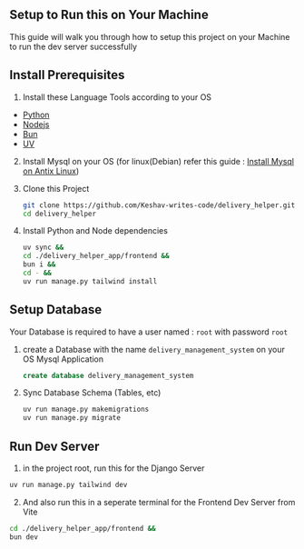 ## Setup to Run this on Your Machine

This guide will walk you through how to setup this project on your Machine to run the dev server successfully

## Install Prerequisites

1. Install these Language Tools according to your OS

- [ Python ](https://www.python.org/)
- [ Nodejs ](https://nodejs.org/en)
- [ Bun ](https://nodejs.org/en)
- [ UV](https://docs.astral.sh/uv/getting-started/installation/)

2. Install Mysql on your OS (for linux(Debian) refer this guide : [Install Mysql on Antix Linux](https://keshav.is-a.dev/FreqKnow/linux/mysql-setup-on-antix/))
3. Clone this Project

   ```sh
   git clone https://github.com/Keshav-writes-code/delivery_helper.git
   cd delivery_helper
   ```

4. Install Python and Node dependencies

   ```sh
   uv sync &&
   cd ./delivery_helper_app/frontend &&
   bun i &&
   cd - &&
   uv run manage.py tailwind install
   ```

## Setup Database

Your Database is required to have a user named : `root` with password `root`

1. create a Database with the name `delivery_management_system` on your OS Mysql Application

   ```sql
   create database delivery_management_system
   ```

2. Sync Database Schema (Tables, etc)

   ```sh
   uv run manage.py makemigrations
   uv run manage.py migrate
   ```

## Run Dev Server

1. in the project root, run this for the Django Server

```sh
uv run manage.py tailwind dev
```

2. And also run this in a seperate terminal for the Frontend Dev Server from Vite

```sh
cd ./delivery_helper_app/frontend &&
bun dev

```
